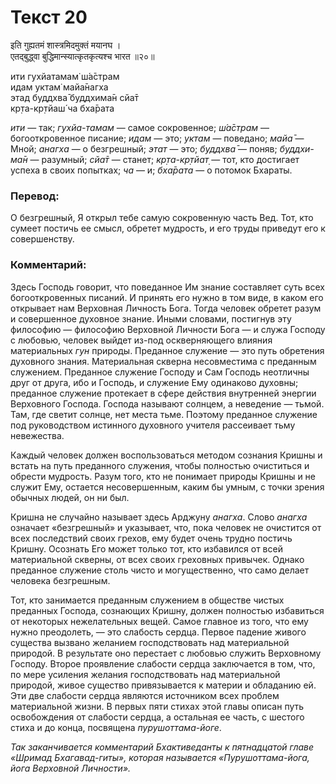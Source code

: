 # Текст 20

इति गुह्यतमं शास्त्रमिदमुक्तं मयानघ ।  
एतद्‌बुद्ध्वा बुद्धिमान्स्यात्कृतकृत्यश्च भारत ॥२०॥

ити гухйатамам̇ ш́а̄страм  
идам уктам̇ майа̄нагха  
этад буддхва̄ буддхима̄н сйа̄т  
кр̣та-кр̣тйаш́ ча бха̄рата

_ити_ — так; _гухйа-тамам_ — самое сокровенное; _ш́а̄страм_ — богооткровенное писание; _идам_ — это; _уктам_ — поведано; _майа̄_ — Мной; _анагха_ — о безгрешный; _этат_ — это; _буддхва̄_ — поняв; _буддхи- ма̄н_ — разумный; _сйа̄т_ — станет; _кр̣та-кр̣тйат̣_ — тот, кто достигает успеха в своих попытках; _ча_ — и; _бха̄рата_ — о потомок Бхараты.

### Перевод:

О безгрешный, Я открыл тебе самую сокровенную часть Вед. Тот, кто сумеет постичь ее смысл, обретет мудрость, и его труды приведут его к совершенству.

### Комментарий:

Здесь Господь говорит, что поведанное Им знание составляет суть всех богооткровенных писаний. И принять его нужно в том виде, в каком его открывает нам Верховная Личность Бога. Тогда человек обретет разум и совершенное духовное знание. Иными словами, постигнув эту философию — философию Верховной Личности Бога — и служа Господу с любовью, человек выйдет из-под оскверняющего влияния материальных _гун_ природы. Преданное служение — это путь обретения духовного знания. Материальная скверна несовместима с преданным служением. Преданное служение Господу и Сам Господь неотличны друг от друга, ибо и Господь, и служение Ему одинаково духовны; преданное служение протекает в сфере действия внутренней энергии Верховного Господа. Господа называют солнцем, а неведение — тьмой. Там, где светит солнце, нет места тьме. Поэтому преданное служение под руководством истинного духовного учителя рассеивает тьму невежества.

Каждый человек должен воспользоваться методом сознания Кришны и встать на путь преданного служения, чтобы полностью очиститься и обрести мудрость. Разум того, кто не понимает природы Кришны и не служит Ему, остается несовершенным, каким бы умным, с точки зрения обычных людей, он ни был.

Кришна не случайно называет здесь Арджуну _анагха_. Слово _анагха_ означает «безгрешный» и указывает, что, пока человек не очистится от всех последствий своих грехов, ему будет очень трудно постичь Кришну. Осознать Его может только тот, кто избавился от всей материальной скверны, от всех своих греховных привычек. Однако преданное служение столь чисто и могущественно, что само делает человека безгрешным.

Тот, кто занимается преданным служением в обществе чистых преданных Господа, сознающих Кришну, должен полностью избавиться от некоторых нежелательных вещей. Самое главное из того, что ему нужно преодолеть, — это слабость сердца. Первое падение живого существа вызвано желанием господствовать над материальной природой. В результате оно перестает с любовью служить Верховному Господу. Второе проявление слабости сердца заключается в том, что, по мере усиления желания господствовать над материальной природой, живое существо привязывается к материи и обладанию ей. Эти две слабости сердца являются источником всех проблем материальной жизни. В первых пяти стихах этой главы описан путь освобождения от слабости сердца, а остальная ее часть, с шестого стиха и до конца, посвящена _пурушоттама-йоге_.

 _Так заканчивается комментарий Бхактиведанты к пятнадцатой главе «Шримад Бхагавад-гиты», которая называется «Пурушоттама-йога, йога Верховной Личности»._